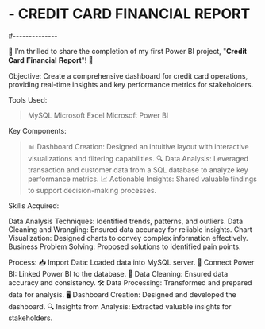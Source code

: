 # - CREDIT CARD FINANCIAL REPORT
 
#--------------

🚀 I’m thrilled to share the completion of my first Power BI project, "𝐂𝐫𝐞𝐝𝐢𝐭 𝐂𝐚𝐫𝐝 𝐅𝐢𝐧𝐚𝐧𝐜𝐢𝐚𝐥 𝐑𝐞𝐩𝐨𝐫𝐭"! 🎉

Objective:
Create a comprehensive dashboard for credit card operations, providing real-time insights and key performance metrics for stakeholders.

Tools Used:
> MySQL
> Microsoft Excel
> Microsoft Power BI

Key Components:

> 📊 Dashboard Creation: Designed an intuitive layout with interactive visualizations and filtering capabilities.
> 🔍 Data Analysis: Leveraged transaction and customer data from a SQL database to analyze key performance metrics.
> 📈 Actionable Insights: Shared valuable findings to support decision-making processes.

Skills Acquired:

Data Analysis Techniques: Identified trends, patterns, and outliers.
Data Cleaning and Wrangling: Ensured data accuracy for reliable insights.
Chart Visualization: Designed charts to convey complex information effectively.
Business Problem Solving: Proposed solutions to identified pain points.

Process:
📥 Import Data: Loaded data into MySQL server.
🔗 Connect Power BI: Linked Power BI to the database.
🧹 Data Cleaning: Ensured data accuracy and consistency.
🛠️ Data Processing: Transformed and prepared data for analysis.
🖥️ Dashboard Creation: Designed and developed the dashboard.
🔍 Insights from Analysis: Extracted valuable insights for stakeholders.
